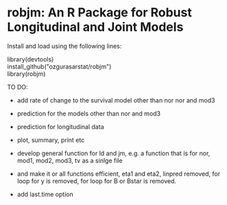 # robjm: An R Package for Robust Longitudinal and Joint Models

Install and load using the following lines:

library(devtools)  
install_github("ozgurasarstat/robjm")  
library(robjm)  

TO DO:

- add rate of change to the survival model other than nor nor and mod3

- prediction for the models other than nor and mod3

- prediction for longitudinal data

- plot, summary, print etc

- develop general function for ld and jm, e.g. a function that is for nor, mod1, mod2, mod3, tv as a sinlge file 

- and make it or all functions efficient, eta1 and eta2, linpred removed, for loop for y is removed, 
for loop for B or Bstar is removed.

- add last.time option
